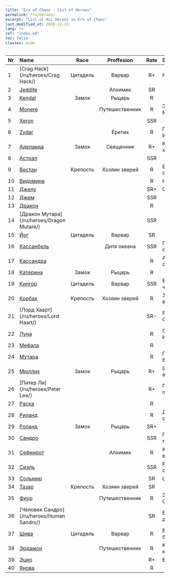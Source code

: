 ```yaml
---
title: "Era of Chaos - List of Heroes"
permalink: /ru/heroes/
excerpt: "List of ALL Heroes in Era of Chaos"
last_modified_at: 2020-12-23
lang: ru
ref: "index.md"
toc: false
classes: wide
---
```

  | Nr |    Name    |  Race   |  Proffesion   |  Rate  |    Specialty     |
  |:---|:-----------|:-------:|:-------------:|:------:|:-----------------|
  | 1 | [Crag Hack](/ru/heroes/Crag Hack/) | Цитадель | Варвар | R+ |  Наступление  |
  | 2 | [Jeddite](/ru/heroes/Jeddite/) |  | Алхимик | SR |    |
  | 3 | [Kendal](/ru/heroes/Kendal/) | Замок | Рыцарь | R |    |
  | 4 | [Monere](/ru/heroes/Monere/) |  | Путешественник | R |  Элементаль Мысли  |
  | 5 | [Xeron](/ru/heroes/Xeron/) |  |  | SSR |    |
  | 6 | [Zydar](/ru/heroes/Zydar/) |  | Еретик | R |  Призыв Инферно  |
  | 7 | [Аделаида](/ru/heroes/Adelaide/) | Замок | Священник | R+ |  Кольцо холода  |
  | 8 | [Астрал](/ru/heroes/Astral/) |  |  | SSR |    |
  | 9 | [Вестан](/ru/heroes/Wystan/) | Крепость | Хозяин зверей | R |  Болотный охотник  |
  | 10 | [Видомина](/ru/heroes/Vidomina/) |  |  | R |  Некромант  |
  | 11 | [Джелу](/ru/heroes/Gelu/) |  |  | SR+ |  Снайпер  |
  | 12 | [Джем](/ru/heroes/Gem/) |  |  | SSR |    |
  | 13 | [Дракон](/ru/heroes/Dracon/) |  |  | R |    |
  | 14 | [Дракон Мутара](/ru/heroes/Dragon Mutare/) |  |  | SSR |    |
  | 15 | [Йог](/ru/heroes/Yog/) | Цитадель | Варвар | SR |    |
  | 16 | [Кассанбель](/ru/heroes/Cassanbel/) |  | Дитя океана | SSR |  Песнь океана  |
  | 17 | [Кассандра](/ru/heroes/Kassandra/) |  |  | R |  Армия спартанцев  |
  | 18 | [Катерина](/ru/heroes/Catherine/) | Замок | Рыцарь | R |    |
  | 19 | [Килгор](/ru/heroes/Kilgor/) | Цитадель | Варвар | SSR |  Боевое чудище  |
  | 20 | [Корбак](/ru/heroes/Korbac/) | Крепость | Хозяин зверей | R |  Змей в воздухе  |
  | 21 | [Лорд Хаарт](/ru/heroes/Lord Haart/) |  |  | SR- |  Рыцарь Смерти  |
  | 22 | [Луна](/ru/heroes/Luna/) |  |  | R |  Стена Инферно  |
  | 23 | [Мефала](/ru/heroes/Mephala/) |  |  | R |    |
  | 24 | [Мутара](/ru/heroes/Mutare/) |  |  | R |  Подземелье безумия  |
  | 25 | [Мюллих](/ru/heroes/Mullich/) | Замок | Рыцарь | R+ |  Штурмовая атака  |
  | 26 | [Питер Ли](/ru/heroes/Peter Lee/) |  |  | R+ |  Поднятый парус  |
  | 27 | [Раска](/ru/heroes/Rashka/) |  |  | R |    |
  | 28 | [Риланд](/ru/heroes/Ryland/) |  |  | R |  Дендроид-страж  |
  | 29 | [Роланд](/ru/heroes/Roland/) | Замок | Рыцарь | SR+ |    |
  | 30 | [Сандро](/ru/heroes/Sandro/) |  |  | SSR |  Падение тьмы  |
  | 31 | [Сефинрот](/ru/heroes/Sephinroth/) |  | Алхимик | R |  Кристальный взгляд  |
  | 32 | [Сиэль](/ru/heroes/Ciele/) |  |  | SSR |  Резонанс стихий  |
  | 33 | [Сольмир](/ru/heroes/Solmyr/) |  |  | SR |  Цепь молний  |
  | 34 | [Тазар](/ru/heroes/Tazar/) | Крепость | Хозяин зверей | SR |    |
  | 35 | [Фиур](/ru/heroes/Fiur/) |  | Путешественник | R |  Элементаль Огня  |
  | 36 | [Человек Сандро](/ru/heroes/Human Sandro/) |  |  | SR |  Бессмертная душа  |
  | 37 | [Шива](/ru/heroes/Shiva/) | Цитадель | Варвар | R |  Вестники бури  |
  | 38 | [Эрдамон](/ru/heroes/Erdamon/) |  | Путешественник | R |  Король камней  |
  | 39 | [Эцио](/ru/heroes/Ezio/) |  |  | R+ |  Братство  |
  | 40 | [Янова](/ru/heroes/Jenova/) |  |  | R |    |

